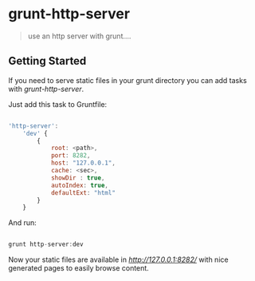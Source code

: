 # grunt-http-server 
> use an http server with grunt....


## Getting Started

If you need to serve static files in your grunt directory you can add tasks with _grunt-http-server_.

Just add this task to Gruntfile:

```js

'http-server': 
	'dev' {
		{
			root: <path>,
			port: 8282,
	        host: "127.0.0.1",
			cache: <sec>,
			showDir : true,
			autoIndex: true,
			defaultExt: "html"
		}
	}

```

And run:

```js

grunt http-server:dev

```

Now your static files are available in _http://127.0.0.1:8282/_ with nice generated pages to 
easily browse content.



